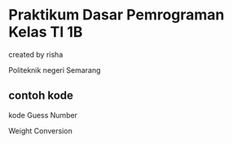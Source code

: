 # Praktikum Dasar Pemrograman Kelas TI 1B
created by risha

Politeknik negeri Semarang

## contoh kode 
kode Guess Number

Weight Conversion